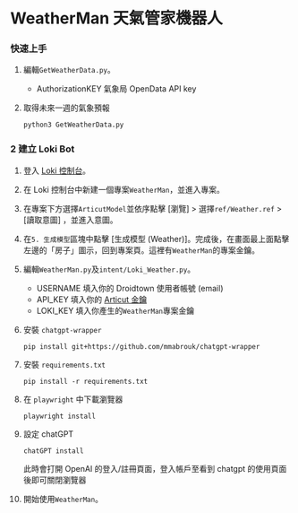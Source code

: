 # WeatherMan 天氣管家機器人

### 快速上手

1. 編輯`GetWeatherData.py`。

	- AuthorizationKEY 氣象局 OpenData API key

2. 取得未來一週的氣象預報

	```python3 GetWeatherData.py```

### 2 建立 Loki Bot

1. 登入 [Loki 控制台](https://api.droidtown.co/loki/)。

2. 在 Loki 控制台中新建一個專案`WeatherMan`，並進入專案。

3. 在專案下方選擇`ArticutModel`並依序點擊 [瀏覽] > 選擇`ref/Weather.ref` > [讀取意圖] ，並進入意圖。

4. 在`5. 生成模型`區塊中點擊 [生成模型 (Weather)]。完成後，在畫面最上面點擊左邊的「房子」圖示，回到專案頁。這裡有`WeatherMan`的專案金鑰。

5. 編輯`WeatherMan.py`及`intent/Loki_Weather.py`。
	- USERNAME 填入你的 Droidtown 使用者帳號 (email)
	- API_KEY 填入你的 [Articut 金鑰](https://api.droidtown.co/member/)
	- LOKI_KEY 填入你產生的`WeatherMan`專案金鑰

6. 安裝 `chatgpt-wrapper`

	```pip install git+https://github.com/mmabrouk/chatgpt-wrapper```
	
7. 安裝 `requirements.txt`

	```pip install -r requirements.txt```
	
8. 在 `playwright` 中下載瀏覽器

	```playwright install```
	
9. 設定 chatGPT

	```chatGPT install```
   
   此時會打開 OpenAI 的登入/註冊頁面，登入帳戶至看到 chatgpt 的使用頁面後即可關閉瀏覽器

10. 開始使用`WeatherMan`。
